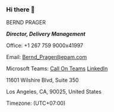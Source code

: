 ### Hi there 👋
BERND PRAGER

***Director, Delivery Management***

Office:  +1 267 759 9000x41997   

Email:  Bernd_Prager@epam.com


Microsoft Teams:  [Call On Teams](https://teams.microsoft.com/l/chat/0/0?users=Bernd_Prager@epam.com)   [LinkedIn](https://www.linkedin.com/in/bprager/)

11601 Wilshire Blvd, Suite 350

Los Angeles, CA, 90025, United States

Timezone: (UTC+07:00)

<!--
**bprager-epam/bprager-epam** is a ✨ _special_ ✨ repository because its `README.md` (this file) appears on your GitHub profile.

Here are some ideas to get you started:

- 🔭 I’m currently working on ...
- 🌱 I’m currently learning ...
- 👯 I’m looking to collaborate on ...
- 🤔 I’m looking for help with ...
- 💬 Ask me about ...
- 📫 How to reach me: ...
- 😄 Pronouns: ...
- ⚡ Fun fact: ...
-->

